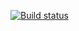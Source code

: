 [![Build status](https://ci.appveyor.com/api/projects/status/ubojiw0w7j7ip8b4?svg=true)](https://ci.appveyor.com/project/Vitaly93232/ajs-hw8-t2)
